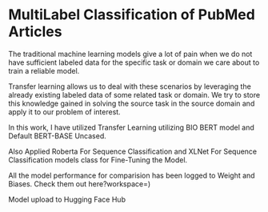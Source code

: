 # MultiLabel Classification of PubMed Articles 
 
The traditional machine learning models give a lot of pain when we do not have sufficient labeled data for the specific task or domain we care about to train a reliable model.

Transfer learning allows us to deal with these scenarios by leveraging the already existing labeled data of some related task or domain. We try to store this knowledge gained in solving the source task in the source domain and apply it to our problem of interest.

In this work, I have utilized Transfer Learning utilizing BIO BERT model and Default BERT-BASE Uncased.

Also Applied Roberta For Sequence Classification and XLNet For Sequence Classification models class for Fine-Tuning the Model.

All the model performance for comparision has been logged to Weight and Biases. Check them out here?workspace=)

Model upload to Hugging Face Hub
